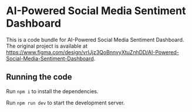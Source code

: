
  # AI-Powered Social Media Sentiment Dashboard

  This is a code bundle for AI-Powered Social Media Sentiment Dashboard. The original project is available at https://www.figma.com/design/vrlJjz3QoBnnvyXtuZnhDD/AI-Powered-Social-Media-Sentiment-Dashboard.

  ## Running the code

  Run `npm i` to install the dependencies.

  Run `npm run dev` to start the development server.
  